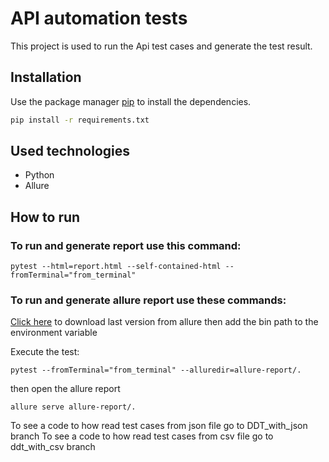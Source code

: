 # API automation tests

This project is used to run the Api test cases and generate the test result.

## Installation

Use the package manager [pip](https://pip.pypa.ffio/en/stable/) to install the dependencies.

```bash
pip install -r requirements.txt
```

## Used technologies
- Python
- Allure

## How to run
### To run and generate report use this command: 
```
pytest --html=report.html --self-contained-html --fromTerminal="from_terminal"
```
### To run and generate allure report use these commands:
<a href="https://repo.maven.apache.org/maven2/io/qameta/allure/allure-commandline/" target="_blank">Click here</a>
to download last version from allure then add the bin path to the environment variable

Execute the test:
```
pytest --fromTerminal="from_terminal" --alluredir=allure-report/.
```
then open the allure report
```commandline
allure serve allure-report/.
```

To see a code to how read test cases from json file go to DDT_with_json branch
To see a code to how read test cases from csv file go to ddt_with_csv branch
